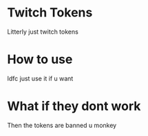 # Twitch Tokens
Litterly just twitch tokens

# How to use
Idfc just use it if u want

# What if they dont work
Then the tokens are banned u monkey
